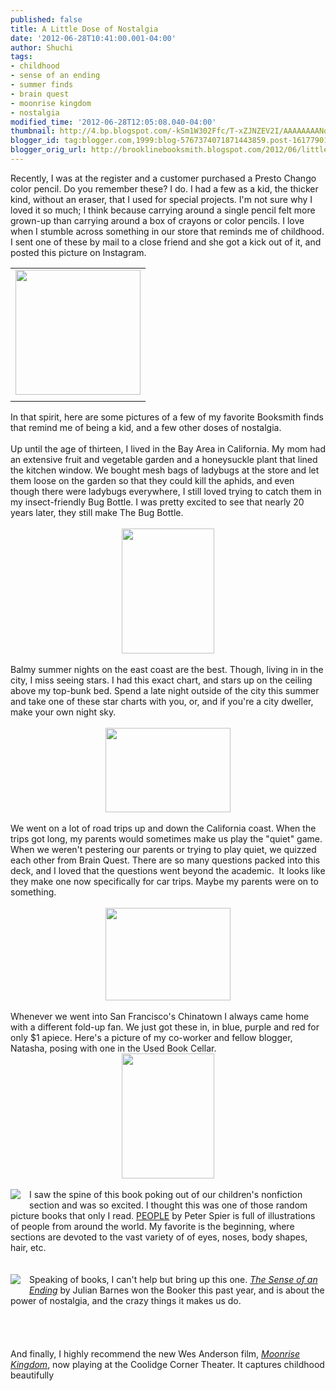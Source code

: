 ```yaml
---
published: false
title: A Little Dose of Nostalgia
date: '2012-06-28T10:41:00.001-04:00'
author: Shuchi
tags:
- childhood
- sense of an ending
- summer finds
- brain quest
- moonrise kingdom
- nostalgia
modified_time: '2012-06-28T12:05:08.040-04:00'
thumbnail: http://4.bp.blogspot.com/-kSm1W302Ffc/T-xZJNZEV2I/AAAAAAAANqw/wQrrsypAgjo/s72-c/presto+chango.jpg
blogger_id: tag:blogger.com,1999:blog-5767374071871443859.post-1617790179824582636
blogger_orig_url: http://brooklinebooksmith.blogspot.com/2012/06/little-dose-of-nostalgia.html
---
```


<div dir="ltr" style="text-align: left;" trbidi="on">Recently, I was at the register and a customer purchased a Presto Chango color pencil. Do you remember these? I do. I had a few as a kid, the thicker kind, without an eraser, that I used for special projects. I'm not sure why I loved it so much; I think because carrying around a single pencil felt more grown-up than carrying around a box of crayons or color pencils. I love when I stumble across something in our store that reminds me of childhood. I sent one of these by mail to a close friend and she got a kick out of it, and posted this picture on Instagram.<br /><table align="center" cellpadding="0" cellspacing="0" class="tr-caption-container" style="margin-left: auto; margin-right: auto; text-align: center;"><tbody><tr><td style="text-align: center;"><a href="http://4.bp.blogspot.com/-kSm1W302Ffc/T-xZJNZEV2I/AAAAAAAANqw/wQrrsypAgjo/s1600/presto+chango.jpg" imageanchor="1" style="margin-left: auto; margin-right: auto;"><img border="0" height="200" src="http://4.bp.blogspot.com/-kSm1W302Ffc/T-xZJNZEV2I/AAAAAAAANqw/wQrrsypAgjo/s200/presto+chango.jpg" vca="true" width="200" /></a></td></tr><tr><td class="tr-caption" style="text-align: center;"></td></tr></tbody></table>In that spirit, here are some pictures of a&nbsp;few of my favorite Booksmith finds that remind me of being a kid, and a few other doses of nostalgia. <br /><br />Up until the age of thirteen, I lived in the Bay Area in California. My mom had an extensive fruit and vegetable garden and a honeysuckle plant that lined the kitchen window. We bought mesh bags of ladybugs at the store and let them loose on the garden so that they could kill the aphids, and even though there were ladybugs everywhere, I still loved trying to catch them in my insect-friendly Bug Bottle.&nbsp;I was pretty excited to see that nearly 20 years later, they still make&nbsp;The Bug Bottle.<br /><br /><div class="separator" style="clear: both; text-align: center;"></div><div class="separator" style="clear: both; text-align: center;"></div><div class="separator" style="clear: both; text-align: center;"><a href="http://1.bp.blogspot.com/-0WMIkc-AFek/T-xlDdgqC7I/AAAAAAAANrg/4hxnL7yqeOw/s1600/the+bug+bottle.jpg" imageanchor="1" style="margin-left: 1em; margin-right: 1em;"><img border="0" height="200" src="http://1.bp.blogspot.com/-0WMIkc-AFek/T-xlDdgqC7I/AAAAAAAANrg/4hxnL7yqeOw/s200/the+bug+bottle.jpg" vca="true" width="148" /></a></div><br />Balmy summer nights on the east coast are the best. Though, living in in the city, I miss seeing stars. I had this exact chart, and stars up on the ceiling above my top-bunk bed. Spend a late night outside of the city this summer and take one of these star charts with you, or, and if you're a city dweller, make your own night sky.<br /><br /><div class="separator" style="clear: both; text-align: center;"><a href="http://1.bp.blogspot.com/-mvL6Tee1N_Q/T-xlfXgrxOI/AAAAAAAANro/m1XJdwdkgBE/s1600/stars.JPG" imageanchor="1" style="margin-left: 1em; margin-right: 1em;"><img border="0" height="135" src="http://1.bp.blogspot.com/-mvL6Tee1N_Q/T-xlfXgrxOI/AAAAAAAANro/m1XJdwdkgBE/s200/stars.JPG" vca="true" width="200" /></a></div><br />We went on a lot of road trips up and down the California coast. When the trips got long, my parents would sometimes make us play the "quiet" game. When we weren't pestering our parents or trying to play quiet, we quizzed each other from Brain Quest.&nbsp;There are so&nbsp;many questions packed into this deck, and I loved that&nbsp;the questions went beyond the academic.&nbsp;&nbsp;It looks like they make one now specifically for car trips. Maybe my parents were on to something.<br /><br /><div class="separator" style="clear: both; text-align: center;"><a href="http://2.bp.blogspot.com/-E6BI4B6JH5A/T-xofsxQGII/AAAAAAAANr4/ikl_3lLMp5I/s1600/brain+quest.JPG" imageanchor="1" style="margin-left: 1em; margin-right: 1em;"><img border="0" height="148" src="http://2.bp.blogspot.com/-E6BI4B6JH5A/T-xofsxQGII/AAAAAAAANr4/ikl_3lLMp5I/s200/brain+quest.JPG" vca="true" width="200" /></a></div><br />Whenever we went into San Francisco's Chinatown I always came home with a different fold-up fan. We just got these in, in blue, purple and red for only $1 apiece. Here's a picture of my co-worker and fellow blogger, Natasha, posing with one in the Used Book Cellar.<br /><div class="separator" style="clear: both; text-align: center;"><a href="http://3.bp.blogspot.com/-FjmB2NUF3Hc/T-xpY0RMwKI/AAAAAAAANsA/_cyFVXaVjJA/s1600/paper+fan.JPG" imageanchor="1" style="margin-left: 1em; margin-right: 1em;"><img border="0" height="200" src="http://3.bp.blogspot.com/-FjmB2NUF3Hc/T-xpY0RMwKI/AAAAAAAANsA/_cyFVXaVjJA/s200/paper+fan.JPG" vca="true" width="148" /></a></div><br /><div style="border-bottom: medium none; border-left: medium none; border-right: medium none; border-top: medium none;"><a href="http://2.bp.blogspot.com/-wFLPyumkANg/T-xrfWeqcTI/AAAAAAAANsM/3VX9u6Xw4fA/s1600/people+peter+spier.jpg" imageanchor="1" style="clear: left; cssfloat: left; float: left; margin-bottom: 1em; margin-right: 1em;"><img border="0" src="http://2.bp.blogspot.com/-wFLPyumkANg/T-xrfWeqcTI/AAAAAAAANsM/3VX9u6Xw4fA/s1600/people+peter+spier.jpg" vca="true" /></a>I saw the spine of this book poking out of our children's nonfiction section and was so excited. I thought this was one of those random picture books that only I read. <a href="http://www.brooklinebooksmith-shop.com/book/9780385244695" target="_blank">PEOPLE</a> by Peter Spier is full of illustrations of people from around the world. My favorite is the beginning, where sections are devoted to the vast variety of of eyes, noses, body shapes, hair, etc.&nbsp;</div><br /><div style="border-bottom: medium none; border-left: medium none; border-right: medium none; border-top: medium none;"><br /></div><div style="border-bottom: medium none; border-left: medium none; border-right: medium none; border-top: medium none;"><a href="http://2.bp.blogspot.com/-qXZEj4LwiKw/T-xsCP-on8I/AAAAAAAANsU/CR7fcdvEamU/s1600/sense+of+an+ending.jpg" imageanchor="1" style="clear: left; cssfloat: left; float: left; margin-bottom: 1em; margin-right: 1em;"><img border="0" src="http://2.bp.blogspot.com/-qXZEj4LwiKw/T-xsCP-on8I/AAAAAAAANsU/CR7fcdvEamU/s1600/sense+of+an+ending.jpg" vca="true" /></a></div><div style="border-bottom: medium none; border-left: medium none; border-right: medium none; border-top: medium none;">Speaking of books, I can't help but bring up this one. <em><a href="http://www.brooklinebooksmith-shop.com/book/%5Bmodel%5D-197" target="_blank">The Sense of an Ending</a></em> by Julian Barnes won the Booker this past year, and is about the power of nostalgia, and the crazy things it makes us do.</div><div style="border-bottom: medium none; border-left: medium none; border-right: medium none; border-top: medium none;"><br /></div><div style="border-bottom: medium none; border-left: medium none; border-right: medium none; border-top: medium none;"><br /></div><div style="border-bottom: medium none; border-left: medium none; border-right: medium none; border-top: medium none;"><br /></div><div style="border-bottom: medium none; border-left: medium none; border-right: medium none; border-top: medium none;"><br /></div><div style="border-bottom: medium none; border-left: medium none; border-right: medium none; border-top: medium none;">And finally, I highly recommend the new Wes Anderson film, <a href="http://www.coolidge.org/content/moonrise-kingdom" target="_blank"><em>Moonrise Kingdom</em></a>, now playing at the Coolidge Corner Theater. It captures childhood beautifully</div></div>